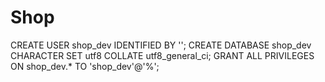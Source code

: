 # Shop

CREATE USER shop_dev IDENTIFIED BY '';
CREATE DATABASE shop_dev CHARACTER SET utf8 COLLATE utf8_general_ci;
GRANT ALL PRIVILEGES ON shop_dev.* TO 'shop_dev'@'%';
